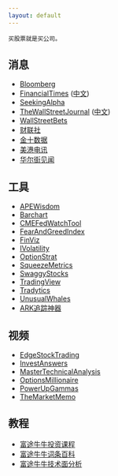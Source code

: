 ```yaml
---
layout: default
---
```


```
买股票就是买公司。
```

## 消息

- [Bloomberg](https://www.bloomberg.com/)
- [FinancialTimes](https://www.ft.com/) ([中文](https://www.ftchinese.com/))
- [SeekingAlpha](https://seekingalpha.com/)
- [TheWallStreetJournal](https://www.wsj.com/) ([中文](https://cn.wsj.com/))
- [WallStreetBets](https://www.reddit.com/r/wallstreetbets/)
- [财联社](https://www.cls.cn/)
- [金十数据](https://www.jin10.com/)
- [美港电讯](https://www.ushknews.com/)
- [华尔街见闻](https://wallstreetcn.com/)

## 工具

- [APEWisdom](https://apewisdom.io/)
- [Barchart](https://www.barchart.com/)
- [CMEFedWatchTool](https://www.cmegroup.com/markets/interest-rates/cme-fedwatch-tool.html)
- [FearAndGreedIndex](https://edition.cnn.com/markets/fear-and-greed)
- [FinViz](https://finviz.com/)
- [IVolatility](https://www.ivolatility.com/landing/index.html)
- [OptionStrat](https://optionstrat.com/)
- [SqueezeMetrics](https://squeezemetrics.com/)
- [SwaggyStocks](https://swaggystocks.com/)
- [TradingView](https://www.tradingview.com/)
- [Tradytics](https://tradytics.com/)
- [UnusualWhales](https://unusualwhales.com/)
- [ARK追踪神器](https://ark.alien-tomato.com/)

## 视频

- [EdgeStockTrading](https://www.youtube.com/@EdgeStockTrading)
- [InvestAnswers](https://www.youtube.com/@InvestAnswers)
- [MasterTechnicalAnalysis](https://www.youtube.com/@mastertechnicalanalysismta7734)
- [OptionsMillionaire](https://www.youtube.com/@OptionsMillionaire)
- [PowerUpGammas](https://www.youtube.com/@PowerUpGammas)
- [TheMarketMemo](https://www.youtube.com/@TheMarketMemo)

## 教程

- [富途牛牛投资课程](https://www.futunn.com/learn)
- [富途牛牛词条百科](https://www.futunn.com/learn/wiki)
- [富途牛牛技术面分析](https://support.futunn.com/categories/768)
